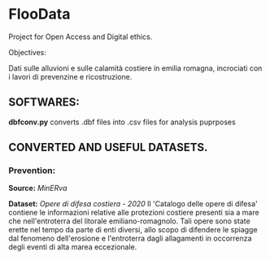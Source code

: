 # FlooData
 Project for Open Access and Digital ethics.

 Objectives: 

 Dati sulle alluvioni e sulle calamità costiere in emilia romagna,
 incrociati con i lavori di prevenzine e ricostruzione.


## SOFTWARES:

**dbfconv.py** converts .dbf files into .csv files for analysis puprposes

## CONVERTED AND USEFUL DATASETS.

### Prevention:

**Source:** *MinERva*

**Dataset:** *Opere di difesa costiera - 2020*
Il 'Catalogo delle opere di difesa' contiene le informazioni relative alle protezioni costiere presenti sia a mare che nell'entroterra del litorale emiliano-romagnolo. Tali opere sono state erette nel tempo da parte di enti diversi, allo scopo di difendere le spiagge dal fenomeno dell'erosione e l'entroterra dagli allagamenti in occorrenza degli eventi di alta marea eccezionale.


